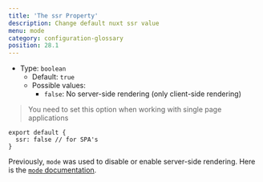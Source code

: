 ```yaml
---
title: 'The ssr Property'
description: Change default nuxt ssr value
menu: mode
category: configuration-glossary
position: 28.1
---
```


- Type: `boolean`
  - Default: `true`
  - Possible values:
    - `false`: No server-side rendering (only client-side rendering)

> You need to set this option when working with single page applications

```js{}[nuxt.config.js]
export default {
  ssr: false // for SPA's
}
```

<base-alert type="next">

Previously, `mode` was used to disable or enable server-side rendering. Here is the [`mode` documentation](/guides/configuration-glossary/configuration-mode).

</base-alert>
